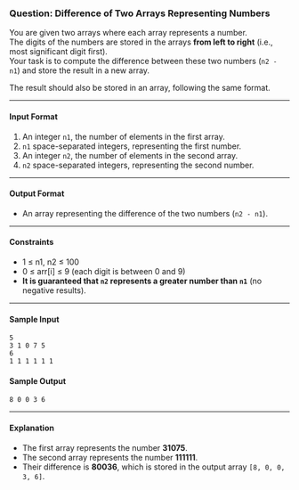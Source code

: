 ### Question: Difference of Two Arrays Representing Numbers

You are given two arrays where each array represents a number.  
The digits of the numbers are stored in the arrays **from left to right** (i.e., most significant digit first).  
Your task is to compute the difference between these two numbers (`n2 - n1`) and store the result in a new array.

The result should also be stored in an array, following the same format.

---

#### Input Format
1. An integer `n1`, the number of elements in the first array.
2. `n1` space-separated integers, representing the first number.
3. An integer `n2`, the number of elements in the second array.
4. `n2` space-separated integers, representing the second number.

---

#### Output Format
- An array representing the difference of the two numbers (`n2 - n1`).

---

#### Constraints
- 1 ≤ n1, n2 ≤ 100  
- 0 ≤ arr[i] ≤ 9 (each digit is between 0 and 9)  
- **It is guaranteed that `n2` represents a greater number than `n1`** (no negative results).

---

#### Sample Input
```
5
3 1 0 7 5
6
1 1 1 1 1 1
```

#### Sample Output
```
8 0 0 3 6
```

---

#### Explanation
- The first array represents the number **31075**.
- The second array represents the number **111111**.
- Their difference is **80036**, which is stored in the output array `[8, 0, 0, 3, 6]`.
